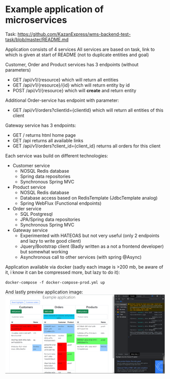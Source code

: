 # Example application of microservices
Task:  https://github.com/KazanExpress/wms-backend-test-task/blob/master/README.md 

Application consists of 4 services
All services are based on task, link to which is given at start of README (not to duplicate entities and goal) 

Customer, Order and Product services has 3 endpoints (without parameters)
 - GET /api/v1/{resource} which will return all entities
 - GET /api/v1/{resource}/{id} which will return entity by id
 - POST /api/v1/{resource} which will **create** and return entity
 
Additional Order-service has endpoint with parameter:
 - GET /api/v1/orders?clientId={clientId} which will return all entities of this client

Gateway service has 3 endpoints:
 - GET / returns html home page
 - GET /api returns all available links
 - GET /api/v1/orders?client_id={client_id} returns all orders for this client

Each service was build on different technologies:
 - Customer service
   - NOSQL Redis database
   - Spring data repositories
   - Synchronous Spring MVC
 - Product service
   - NOSQL Redis database
   - Database access based on RedisTemplate (JdbcTemplate analog)
   - Spring WebFlux (Functional endpoints)
 - Order service
   - SQL Postgresql
   - JPA/Spring data repositories
   - Synchronous Spring MVC
 - Gateway service
   - Experimented with HATEOAS but not very useful (only 2 endpoints and lazy to write good client)
   - Jquery/Bootstrap client (Badly written as a not a frontend developer) but somewhat working
   - Asynchronous call to other services (with spring @Async) 
 
Application available via docker (sadly each image is >200 mb, be aware of it, i know it can be compressed more, but lazy to do it):

`docker-compose -f docker-compose-prod.yml up`

And lastly preview application image:
![picture alt](./example-screen.png)
